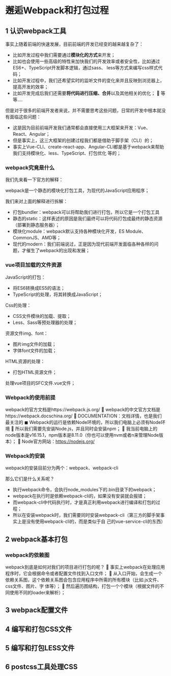 # 邂逅Webpack和打包过程

## 1 认识webpack工具 

事实上随着前端的快速发展，目前前端的开发已经变的越来越复杂了： 

+ 比如开发过程中我们需要通过**模块化的方式**来开发； 
+ 比如也会使用一些高级的特性来加快我们的开发效率或者安全性，比如通过ES6+、TypeScript开发脚本逻辑，通过sass、 less等方式来编写css样式代码； 
+ 比如开发过程中，我们还希望实时的监听文件的变化来并且反映到浏览器上，提高开发的效率； 
+ 比如开发完成后我们还需要**将代码进行压缩、合并**以及其他相关的优化；  等等…. 

但是对于很多的前端开发者来说，并不需要思考这些问题，日常的开发中根本就没有面临这些问题： 

+ 这是因为目前前端开发我们通常都会直接使用三大框架来开发：Vue、React、Angular； 
+ 但是事实上，这三大框架的创建过程我们都是借助于脚手架（CLI）的； 
+ 事实上Vue-CLI、create-react-app、Angular-CLI都是基于webpack来帮助我们支持模块化、less、TypeScript、打包优化 等的；

### webpack究竟是什么

我们先来看一下官方的解释： 

webpack是一个静态的模块化打包工具，为现代的JavaScript应用程序； 

我们来对上面的解释进行拆解： 

+ 打包bundler：webpack可以将帮助我们进行打包，所以它是一个打包工具 
+ 静态的static：这样表述的原因是我们最终可以将代码打包成最终的静态资源（部署到静态服务器）； 
+ 模块化module：webpack默认支持各种模块化开发，ES Module、CommonJS、AMD等； 
+ 现代的modern：我们前端说过，正是因为现代前端开发面临各种各样的问题，才催生了webpack的出现和发展；

### vue项目加载的文件资源

JavaScript的打包： 

+ 将ES6转换成ES5的语法； 
+ TypeScript的处理，将其转换成JavaScript； 

Css的处理： 

+ CSS文件模块的加载、提取； 
+ Less、Sass等预处理器的处理；

资源文件img、font： 

+ 图片img文件的加载； 
+ 字体font文件的加载； 

HTML资源的处理： 

+ 打包HTML资源文件； 

处理vue项目的SFC文件.vue文件；

### Webpack的使用前提

webpack的官方文档是https://webpack.js.org/  webpack的中文官方文档是https://webpack.docschina.org/  DOCUMENTATION：文档详情，也是我们最关注的 ◼ Webpack的运行是依赖Node环境的，所以我们电脑上必须有Node环境  所以我们需要先安装Node.js，并且同时会安装npm；  我当前电脑上的node版本是v16.15.1，npm版本是8.11.0（你也可以使用nvm或者n来管理Node版本）；  Node官方网站：https://nodejs.org/

### Webpack的安装

webpack的安装目前分为两个：webpack、webpack-cli 

那么它们是什么关系呢？ 

+ 执行webpack命令，会执行node_modules下的.bin目录下的webpack； 
+ webpack在执行时是依赖webpack-cli的，如果没有安装就会报错； 
+ 而webpack-cli中代码执行时，才是真正利用webpack进行编译和打包的过程； 
+ 所以在安装webpack时，我们需要同时安装webpack-cli（第三方的脚手架事实上是没有使用webpack-cli的，而是类似于自 己的vue-service-cli的东西）

## 2 webpack基本打包 

### webpack的依赖图

webpack到底是如何对我们的项目进行打包的呢？  事实上webpack在处理应用程序时，它会根据命令或者配置文件找到入口文件；  从入口开始，会生成一个 依赖关系图，这个依赖关系图会包含应用程序中所需的所有模块（比如.js文件、css文件、图片、字 体等）；  然后遍历图结构，打包一个个模块（根据文件的不同使用不同的loader来解析）；

## 3 webpack配置文件 

## 4 编写和打包CSS文件 

## 5 编写和打包LESS文件

## 6 postcss工具处理CSS